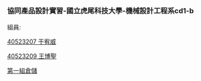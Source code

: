 # 

### 協同產品設計實習-國立虎尾科技大學-機械設計工程系cd1-b

組員:

[40523207 于宥威](https://github.com/s40523207)

[40523209 王博聖](https://github.com/s40523209)

[第一組倉儲](https://github.com/s40523209/cd2018)  


